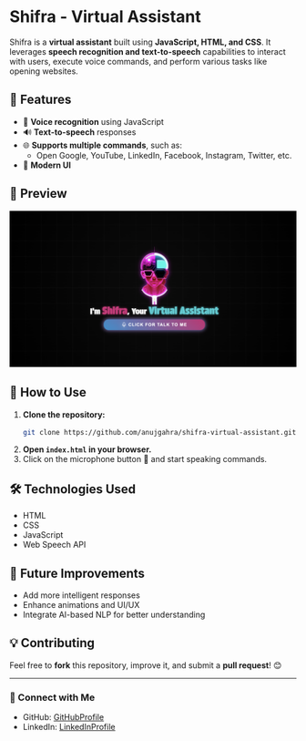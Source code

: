 # Shifra - Virtual Assistant

Shifra is a **virtual assistant** built using **JavaScript, HTML, and CSS**. It leverages **speech recognition and text-to-speech** capabilities to interact with users, execute voice commands, and perform various tasks like opening websites.

## 🌟 Features

- 🎤 **Voice recognition** using JavaScript
- 🔊 **Text-to-speech** responses
- 🌐 **Supports multiple commands**, such as:
  - Open Google, YouTube, LinkedIn, Facebook, Instagram, Twitter, etc.
- 🎨 **Modern UI**

## 📸 Preview

![Shifra Virtual Assistant](ShifraOverView.png)

## 🚀 How to Use

1. **Clone the repository:**
   ```bash
   git clone https://github.com/anujgahra/shifra-virtual-assistant.git
   ```
2. **Open `index.html` in your browser.**
3. Click on the microphone button 🎤 and start speaking commands.

## 🛠️ Technologies Used

- HTML
- CSS
- JavaScript
- Web Speech API

## 📌 Future Improvements

- Add more intelligent responses
- Enhance animations and UI/UX
- Integrate AI-based NLP for better understanding

## 💡 Contributing

Feel free to **fork** this repository, improve it, and submit a **pull request**! 😊


---
### 🔗 Connect with Me
- GitHub: [GitHubProfile](https://github.com/anujgahra)
- LinkedIn: [LinkedInProfile](https://linkedin.com/in/anujgahra)
